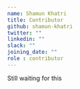 ```yaml
---
name: Shamun Khatri
title: Contributor
github: shamun-khatri
twitter: ""
linkedin: ""
slack: ""
joining_date: ""
role : contributor
---
```


Still waiting for this
